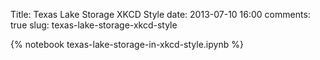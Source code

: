 Title: Texas Lake Storage XKCD Style
date: 2013-07-10 16:00
comments: true
slug: texas-lake-storage-xkcd-style

{% notebook texas-lake-storage-in-xkcd-style.ipynb %}
